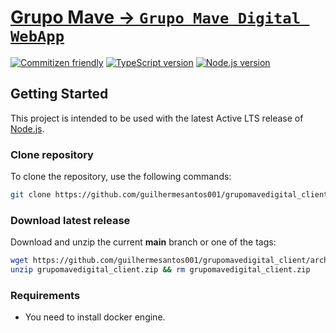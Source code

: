 # [Grupo Mave -> `Grupo Mave Digital WebApp`](https://github.com/guilhermesantos001)

[![Commitizen friendly][commitizen-badge]][commitizen]
[![TypeScript version][ts-badge]][typescript-4-6]
[![Node.js version][nodejs-badge]][nodejs]

## Getting Started

This project is intended to be used with the latest Active LTS release of [Node.js][nodejs].

### Clone repository

To clone the repository, use the following commands:

```sh
git clone https://github.com/guilhermesantos001/grupomavedigital_client.git
```

### Download latest release

Download and unzip the current **main** branch or one of the tags:

```sh
wget https://github.com/guilhermesantos001/grupomavedigital_client/archive/main.zip -O grupomavedigital_client.zip
unzip grupomavedigital_client.zip && rm grupomavedigital_client.zip
```

### Requirements

- You need to install docker engine.

[commitizen-badge]: https://img.shields.io/badge/commitizen-friendly-brightgreen.svg
[commitizen]: http://commitizen.github.io/cz-cli/
[ts-badge]: https://img.shields.io/badge/TypeScript-4.6-blue.svg
[nodejs-badge]: https://img.shields.io/badge/Node.js->=%2016.15-blue.svg
[nodejs]: https://nodejs.org/dist/latest-v16.x/docs/api/
[typescript-4-6]: https://devblogs.microsoft.com/typescript/announcing-typescript-4-6/
